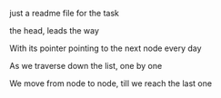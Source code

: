 just a readme file for the task 


 the head, leads the way

With its pointer pointing to the next node every day

As we traverse down the list, one by one

We move from node to node, till we reach the last one


